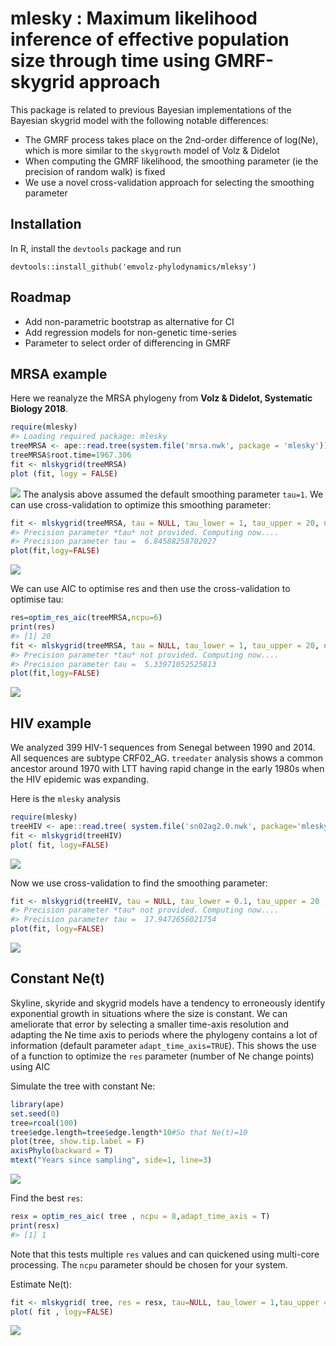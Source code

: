 
<!-- README.md is generated from README.Rmd. Please edit that file -->

# mlesky : Maximum likelihood inference of effective population size through time using GMRF-skygrid approach

This package is related to previous Bayesian implementations of the
Bayesian skygrid model with the following notable differences:

  - The GMRF process takes place on the 2nd-order difference of log(Ne),
    which is more similar to the `skygrowth` model of Volz & Didelot
  - When computing the GMRF likelihood, the smoothing parameter (ie the
    precision of random walk) is fixed
  - We use a novel cross-validation approach for selecting the smoothing
    parameter

## Installation

In R, install the `devtools` package and run

    devtools::install_github('emvolz-phylodynamics/mleksy')

## Roadmap

  - Add non-parametric bootstrap as alternative for CI
  - Add regression models for non-genetic time-series
  - Parameter to select order of differencing in GMRF

## MRSA example

Here we reanalyze the MRSA phylogeny from **Volz & Didelot, Systematic
Biology 2018**.

``` r
require(mlesky)
#> Loading required package: mlesky
treeMRSA <- ape::read.tree(system.file('mrsa.nwk', package = 'mlesky'))
treeMRSA$root.time=1967.306
fit <- mlskygrid(treeMRSA)
plot (fit, logy = FALSE)
```

![](man/figures/unnamed-chunk-2-1.png)<!-- --> The analysis above
assumed the default smoothing parameter `tau=1`. We can use
cross-validation to optimize this smoothing parameter:

``` r
fit <- mlskygrid(treeMRSA, tau = NULL, tau_lower = 1, tau_upper = 20, ncpu = 6)
#> Precision parameter *tau* not provided. Computing now....
#> Precision parameter tau =  6.84588258702027
plot(fit,logy=FALSE)
```

![](man/figures/unnamed-chunk-3-1.png)<!-- -->

We can use AIC to optimise res and then use the cross-validation to
optimise tau:

``` r
res=optim_res_aic(treeMRSA,ncpu=6)
print(res)
#> [1] 20
fit <- mlskygrid(treeMRSA, tau = NULL, tau_lower = 1, tau_upper = 20, ncpu = 6,res=res)
#> Precision parameter *tau* not provided. Computing now....
#> Precision parameter tau =  5.33971052525813
plot(fit,logy=FALSE)
```

![](man/figures/unnamed-chunk-4-1.png)<!-- -->

## HIV example

We analyzed 399 HIV-1 sequences from Senegal between 1990 and 2014. All
sequences are subtype CRF02\_AG. `treedater` analysis shows a common
ancestor around 1970 with LTT having rapid change in the early 1980s
when the HIV epidemic was expanding.

Here is the `mlesky` analysis

``` r
require(mlesky)
treeHIV <- ape::read.tree( system.file('sn02ag2.0.nwk', package='mlesky') )
fit <- mlskygrid(treeHIV)
plot( fit, logy=FALSE)
```

![](man/figures/unnamed-chunk-5-1.png)<!-- -->

Now we use cross-validation to find the smoothing parameter:

``` r
fit <- mlskygrid(treeHIV, tau = NULL, tau_lower = 0.1, tau_upper = 20 , ncpu = 6)
#> Precision parameter *tau* not provided. Computing now....
#> Precision parameter tau =  17.9472656021754
plot(fit, logy=FALSE) 
```

![](man/figures/unnamed-chunk-6-1.png)<!-- -->

## Constant Ne(t)

Skyline, skyride and skygrid models have a tendency to erroneously
identify exponential growth in situations where the size is constant. We
can ameliorate that error by selecting a smaller time-axis resolution
and adapting the Ne time axis to periods where the phylogeny contains a
lot of information (default parameter `adapt_time_axis=TRUE`). This
shows the use of a function to optimize the `res` parameter (number of
Ne change points) using AIC

Simulate the tree with constant Ne:

``` r
library(ape)
set.seed(0)
tree=rcoal(100)
tree$edge.length=tree$edge.length*10#So that Ne(t)=10
plot(tree, show.tip.label = F)
axisPhylo(backward = T)
mtext("Years since sampling", side=1, line=3)
```

![](man/figures/unnamed-chunk-7-1.png)<!-- -->

Find the best `res`:

``` r
resx = optim_res_aic( tree , ncpu = 8,adapt_time_axis = T)
print(resx)
#> [1] 1
```

Note that this tests multiple `res` values and can quickened using
multi-core processing. The `ncpu` parameter should be chosen for your
system.

Estimate Ne(t):

``` r
fit <- mlskygrid( tree, res = resx, tau=NULL, tau_lower = 1,tau_upper = 10000,adapt_time_axis = T)
plot( fit , logy=FALSE)
```

![](man/figures/unnamed-chunk-9-1.png)<!-- -->

